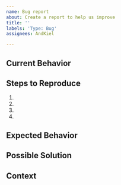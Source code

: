```yaml
---
name: Bug report
about: Create a report to help us improve
title: ''
labels: 'Type: Bug'
assignees: AndKiel

---
```


<!--- Provide a general summary of the issue in the Title above -->

## Current Behavior
<!--- A clear and concise description of what the bug is -->

## Steps to Reproduce
<!--- Provide a link to a live example or an unambiguous set of steps to -->
<!--- reproduce this bug. Include code to reproduce, if relevant -->
1.
2.
3.
4.

## Expected Behavior
<!--- A clear and concise description of what you expected to happen -->

## Possible Solution
<!--- Not obligatory, but suggest a fix/reason for the bug -->

## Context
<!--- Add any other context about the problem here -->
